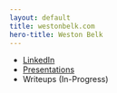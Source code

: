 ```yaml
---
layout: default
title: westonbelk.com
hero-title: Weston Belk
---
```

* [LinkedIn](https://www.linkedin.com/in/weston-belk-68a868162)
* [Presentations](/presentations/)
* Writeups (In-Progress)